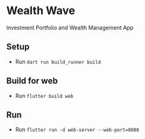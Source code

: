 # Wealth Wave

Investment Portfolio and Wealth Management App

## Setup

- Run `dart run build_runner build`

## Build for web

- Run `flutter build web`

## Run

- Run `flutter run -d web-server --web-port=8080`
